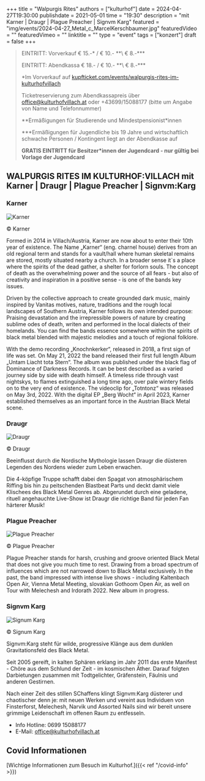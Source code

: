 +++
title = "Walpurgis Rites"
authors = ["kulturhof"]
date = 2024-04-27T19:30:00
publishdate = 2021-05-01
time = "19:30"
description = "mit Karner | Draugr | Plague Preacher | Signvm Karg"
featured = "img/events/2024-04-27_Metal_c_MarcelKerschbaumer.jpg"
featuredVideo = ""
featuredVimeo = ""
linktitle = ""
type = "event"
tags = ["konzert"]
draft = false
+++

> EINTRITT: Vorverkauf € 15.-\* / € 10.- *\*\ € 8.-\*\*\*
> 
> EINTRITT: Abendkassa € 18.- / € 10.- *\*\ € 8.-\*\*\*
>
> \*Im Vorverkauf auf [kupfticket.com/events/walpurgis-rites-im-kulturhofvillach](https://kupfticket.com/events/walpurgis-rites-im-kulturhofvillach)
>
> Ticketreservierung zum Abendkassapreis über office@kulturhofvillach.at oder +43699/15088177 (bitte um Angabe von Name und Telefonnummer) 
> 
> \*\*Ermäßigungen für Studierende und Mindestpensionist\*innen
> 
> \*\*\*Ermäßigungen für Jugendliche bis 19 Jahre und wirtschaftlich schwache Personen / Kontingent liegt an der Abendkasse auf
> 
> **GRATIS EINTRITT für Besitzer\*innen der Jugendcard - nur gültig bei Vorlage der Jugendcard**


## WALPURGIS RITES IM KULTURHOF:VILLACH mit Karner | Draugr | Plague Preacher | Signvm:Karg

### Karner

![Karner](/img/events/2024-04-27_Karner_c_Karner.jpg)

© Karner

Formed in 2014 in Villach/Austria, Karner are now about to enter their 10th year of existence. The
Name „Karner“ (eng. charnel house) derives from an old regional term and stands for a vault/hall
where human skeletal remains are stored, mostly situated nearby a church. In a broader sense it`s a
place where the spirits of the dead gather, a shelter for forlorn souls. The concept of death as the
overwhelming power and the source of all fears - but also of creativity and inspiration in a positive
sense - is one of the bands key issues.

Driven by the collective approach to create grounded dark music, mainly inspired by Vanitas motives,
nature, traditions and the rough local landscapes of Southern Austria, Karner follows its own intended
purpose: Praising devastation and the irrepressible powers of nature by creating sublime odes of death,
writen and performed in the local dialects of their homelands. You can find the bands essence
somewhere within the spirits of black metal blended with majestic melodies and a touch of regional
folklore.

With the demo recording „Knochnkerker“, released in 2018, a first sign of life was set. On May 21, 2022
the band released their first full length Album „Untam Liacht tota Stern“. The album was published
under the black flag of Dominance of Darkness Records. It can be best described as a varied journey
side by side with death himself. A timeless ride through vast nightskys, to flames extinguished a long
time ago, over pale wintery fields on to the very end of existence. The videoclip for „Totntonz“ was
released on May 3rd, 2022. With the digital EP „Berg Wocht“ in April 2023, Karner established
themselves as an important force in the Austrian Black Metal scene.


### Draugr

![Draugr](/img/events/2024-04-27_Draugr_c_Draugr.jpg)

© Draugr

Beeinflusst durch die Nordische Mythologie lassen Draugr die düsteren Legenden des
Nordens wieder zum Leben erwachen.

Die 4-köpfige Truppe schafft dabei den Spagat von atmosphärischem Riffing bis hin zu
peitschenden Blastbeat Parts und deckt damit viele Klischees des Black Metal Genres ab.
Abgerundet durch eine geladene, rituell angehauchte Live-Show ist Draugr die richtige Band
für jeden Fan härterer Musik!


### Plague Preacher

![Plague Preacher](/img/events/2024-04-27_PlaguePreacher_c_PlaguePreacher.jpg)

© Plague Preacher

Plague Preacher stands for harsh, crushing and groove oriented Black Metal that does not give you much time to rest. Drawing from a broad spectrum of influences which are not narrowed down to Black Metal exclusively.
In the past, the band impressed with intense live shows - including Kaltenbach Open Air, Vienna Metal Meeting, slovakian Gothoom Open Air, as well on Tour with Melechesh and Irdorath 2022.
New album in progress.


### Signvm Karg

![Signum Karg](/img/events/2024-04-27_SignumKarg_c_SignumKarg.jpg)

© Signum Karg

Signvm:Karg steht für wilde, progressive Klänge aus dem dunklen Gravitationsfeld des Black Metal.

Seit 2005 gereift, in kalten Sphären erklang im Jahr 2011 das erste Manifest - Chöre aus dem Schlund der Zeit - im kosmischen Äther. Darauf folgten Darbietungen zusammen mit Todtgelichter, Gräfenstein, Fäulnis und anderen Gestirnen.

Nach einer Zeit des stillen SChaffens klingt Signvm:Karg düsterer und chaotischer denn je: mit neuen Werken und vereint aus Individuen von Finsterforst, Melechesh, Narvik und Assorted Nails sind wir bereit unsere grimmige Leidenschaft im offenen Raum zu entfesseln.



- Info Hotline: 0699 15088177 
- E-Mail: office@kulturhofvillach.at

## Covid Informationen

[Wichtige Informationen zum Besuch im Kulturhof.]({{< ref "/covid-info" >}})
